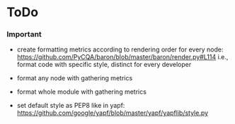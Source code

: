 # ToDo

### Important

- create formatting metrics according to rendering order for every node: https://github.com/PyCQA/baron/blob/master/baron/render.py#L114
 i.e., format code with specific style, distinct for every developer
 
- format any node with gathering metrics

- format whole module with gathering metrics

- set default style as PEP8 like in yapf: https://github.com/google/yapf/blob/master/yapf/yapflib/style.py